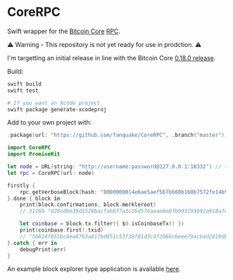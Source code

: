 # CoreRPC

Swift wrapper for the [Bitcoin Core](https://github.com/bitcoin/bitcoin) [RPC](https://bitcoin.org/en/developer-reference#remote-procedure-calls-rpcs).

⚠️ Warning - This repository is not yet ready for use in prodction. ⚠️

I'm targetting an initial release in line with the Bitcoin Core [0.18.0 release](https://bitcoincore.org/en/lifecycle/#schedule).

Build:
```bash
swift build
swift test

# If you want an Xcode project
swift package generate-xcodeproj
```

Add to your own project with:
```swift
.package(url: "https://github.com/fanquake/CoreRPC", .branch("master"))
```

```swift
import CoreRPC
import PromiseKit

let node = URL(string: "http://username:password@127.0.0.1:18332") // testnet
let rpc = CoreRPC(url: node)

firstly {
    rpc.getVerboseBlock(hash: "0000000014e6ae5aef5b7b660b160b7572fe14b95609fefb6f87c2d2e33a5fdd")
}.done { block in
    print(block.confirmations, block.merkleroot)
    // 31165 "d20cdbe39d1528bacfab6f7a3c16d576aeae6e8fb993193692a918a7c5002450"

    let coinbase = block.tx.filter({ $0.isCoinbaseTx() })
    print(coinbase.first!.txid)
    // "5b824f055bc4ea8763a817bd951c53f38f81d3c4f2066c6eee79acbad2819db7"
}.catch { err in
    debugPrint(err)
}
```

An example block explorer type application is available [here](Example/README.md).
